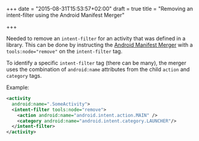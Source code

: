 +++
date = "2015-08-31T15:53:57+02:00"
draft = true
title = "Removing an intent-filter using the Android Manifest Merger"

+++

Needed to remove an `intent-filter` for an activity that was defined in a library. This can be done by instructing the [Android Manifest Merger](http://tools.android.com/tech-docs/new-build-system/user-guide/manifest-merger) with a `tools:node="remove"` on the `intent-filter` tag.

To identify a specific `intent-filter` tag (there can be many), the merger uses the combination of `android:name` attributes from the child `action` and `category` tags.

Example:
```xml
<activity
  android:name=".SomeActivity">
  <intent-filter tools:node="remove">
    <action android:name="android.intent.action.MAIN" />
    <category android:name="android.intent.category.LAUNCHER"/>
  </intent-filter>
</activity>
```
